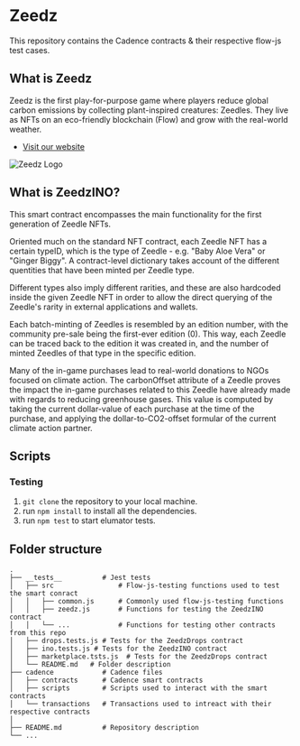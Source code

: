# Zeedz

This repository contains the Cadence contracts & their respective flow-js test cases.

## What is Zeedz

Zeedz is the first play-for-purpose game where players reduce global carbon emissions by collecting plant-inspired creatures: Zeedles. They live as NFTs on an eco-friendly blockchain (Flow) and grow with the real-world weather.

- [Visit our website](https://www.zeedz.io)

![Zeedz Logo](https://d165cxmu8yeguz.cloudfront.net/assets/logo_temp.png)

## What is ZeedzINO?

This smart contract encompasses the main functionality for the first generation
of Zeedle NFTs.

Oriented much on the standard NFT contract, each Zeedle NFT has a certain typeID,
which is the type of Zeedle - e.g. "Baby Aloe Vera" or "Ginger Biggy". A contract-level
dictionary takes account of the different quentities that have been minted per Zeedle type.

Different types also imply different rarities, and these are also hardcoded inside
the given Zeedle NFT in order to allow the direct querying of the Zeedle's rarity
in external applications and wallets.

Each batch-minting of Zeedles is resembled by an edition number, with the community pre-sale being the first-ever edition (0). This way, each Zeedle can be traced back to the edition it was created in, and the number of minted Zeedles of that type in the specific edition.

Many of the in-game purchases lead to real-world donations to NGOs focused on climate action. The carbonOffset attribute of a Zeedle proves the impact the in-game purchases related to this Zeedle have already made with regards to reducing greenhouse gases. This value is computed by taking the current dollar-value of each purchase at the time of the purchase, and applying the dollar-to-CO2-offset formular of the current climate action partner.

## Scripts

### Testing

1. `git clone` the repository to your local machine.
2. run `npm install` to install all the dependencies.
3. run `npm test` to start elumator tests.

## Folder structure

    .
    ├── __tests__          # Jest tests
    │   ├── src                # Flow-js-testing functions used to test the smart conract
    │   │   ├── common.js      # Commonly used flow-js-testing functions
    │   │   ├── zeedz.js       # Functions for testing the ZeedzINO contract
    │   │   └── ...            # Functions for testing other contracts from this repo
    │   ├── drops.tests.js # Tests for the ZeedzDrops contract
    │   ├── ino.tests.js # Tests for the ZeedzINO contract
    │   ├── marketplace.tsts.js  # Tests for the ZeedzDrops contract
    │   └── README.md   # Folder description
    ├── cadence            # Cadence files
    │   ├── contracts      # Cadence smart contracts
    │   ├── scripts        # Scripts used to interact with the smart contracts
    │   └── transactions   # Transactions used to intreact with their respective contracts
    │
    ├── README.md          # Repository description
    └── ...
